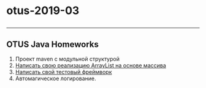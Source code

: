 otus-2019-03</p>
================
  ***
## OTUS Java Homeworks
1. Проект maven с модульной структурой
2. [Написать свою реализацию ArrayList на основе массива](https://github.com/eugenesev/otus-2019-03/tree/master/HW02-collections/HW-2%20Readme.md)
3. [Написать свой тестовый фреймворк](https://github.com/eugenesev/otus-2019-03/tree/master/HW03-test)
4. Автомагическое логирование.
